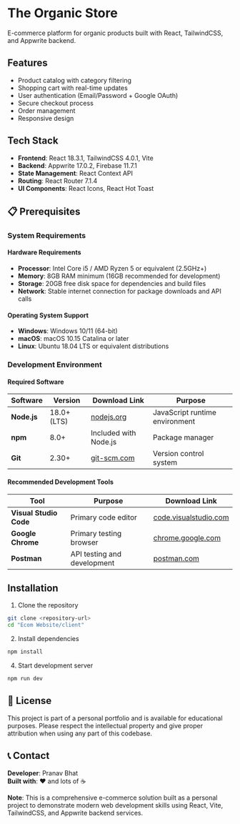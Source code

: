 # The Organic Store

E-commerce platform for organic products built with React, TailwindCSS, and Appwrite backend.

## Features

- Product catalog with category filtering
- Shopping cart with real-time updates
- User authentication (Email/Password + Google OAuth)
- Secure checkout process
- Order management
- Responsive design

## Tech Stack

- **Frontend**: React 18.3.1, TailwindCSS 4.0.1, Vite
- **Backend**: Appwrite 17.0.2, Firebase 11.7.1
- **State Management**: React Context API
- **Routing**: React Router 7.1.4
- **UI Components**: React Icons, React Hot Toast

## 📋 Prerequisites

### System Requirements

#### Hardware Requirements
- **Processor**: Intel Core i5 / AMD Ryzen 5 or equivalent (2.5GHz+)
- **Memory**: 8GB RAM minimum (16GB recommended for development)
- **Storage**: 20GB free disk space for dependencies and build files
- **Network**: Stable internet connection for package downloads and API calls

#### Operating System Support
- **Windows**: Windows 10/11 (64-bit)
- **macOS**: macOS 10.15 Catalina or later
- **Linux**: Ubuntu 18.04 LTS or equivalent distributions

### Development Environment

#### Required Software
| Software | Version | Download Link | Purpose |
|----------|---------|---------------|---------|
| **Node.js** | 18.0+ (LTS) | [nodejs.org](https://nodejs.org/) | JavaScript runtime environment |
| **npm** | 8.0+ | Included with Node.js | Package manager |
| **Git** | 2.30+ | [git-scm.com](https://git-scm.com/) | Version control system |

#### Recommended Development Tools
| Tool | Purpose | Download Link |
|------|---------|---------------|
| **Visual Studio Code** | Primary code editor | [code.visualstudio.com](https://code.visualstudio.com/) |
| **Google Chrome** | Primary testing browser | [chrome.google.com](https://www.google.com/chrome/) |
| **Postman** | API testing and development | [postman.com](https://www.postman.com/) |



## Installation

1. Clone the repository

```bash
git clone <repository-url>
cd "Ecom Website/client"
```

2. Install dependencies

```bash
npm install
```

4. Start development server

```bash
npm run dev
```

## 📄 License

This project is part of a personal portfolio and is available for educational purposes. Please respect the intellectual property and give proper attribution when using any part of this codebase.

## 📞 Contact

**Developer**: Pranav Bhat  
**Built with**: ❤️ and lots of ☕


**Note**: This is a comprehensive e-commerce solution built as a personal project to demonstrate modern web development skills using React, Vite, TailwindCSS, and Appwrite backend services.
